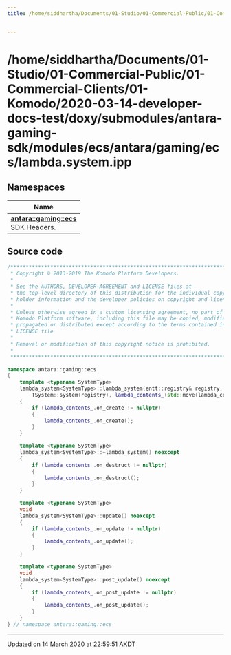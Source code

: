 ```yaml
---
title: /home/siddhartha/Documents/01-Studio/01-Commercial-Public/01-Commercial-Clients/01-Komodo/2020-03-14-developer-docs-test/doxy/submodules/antara-gaming-sdk/modules/ecs/antara/gaming/ecs/lambda.system.ipp


---
```


# /home/siddhartha/Documents/01-Studio/01-Commercial-Public/01-Commercial-Clients/01-Komodo/2020-03-14-developer-docs-test/doxy/submodules/antara-gaming-sdk/modules/ecs/antara/gaming/ecs/lambda.system.ipp







## Namespaces

| Name           |
| -------------- |
| **[antara::gaming::ecs](Namespaces/namespaceantara_1_1gaming_1_1ecs.md)** <br>SDK Headers.  |














## Source code

```cpp
/******************************************************************************
 * Copyright © 2013-2019 The Komodo Platform Developers.                      *
 *                                                                            *
 * See the AUTHORS, DEVELOPER-AGREEMENT and LICENSE files at                  *
 * the top-level directory of this distribution for the individual copyright  *
 * holder information and the developer policies on copyright and licensing.  *
 *                                                                            *
 * Unless otherwise agreed in a custom licensing agreement, no part of the    *
 * Komodo Platform software, including this file may be copied, modified,     *
 * propagated or distributed except according to the terms contained in the   *
 * LICENSE file                                                               *
 *                                                                            *
 * Removal or modification of this copyright notice is prohibited.            *
 *                                                                            *
 ******************************************************************************/

namespace antara::gaming::ecs
{
    template <typename SystemType>
    lambda_system<SystemType>::lambda_system(entt::registry& registry, ftor lambda_contents, std::string lambda_name) noexcept :
        TSystem::system(registry), lambda_contents_(std::move(lambda_contents)), lambda_name_(std::move(lambda_name))
    {
        if (lambda_contents_.on_create != nullptr)
        {
            lambda_contents_.on_create();
        }
    }

    template <typename SystemType>
    lambda_system<SystemType>::~lambda_system() noexcept
    {
        if (lambda_contents_.on_destruct != nullptr)
        {
            lambda_contents_.on_destruct();
        }
    }

    template <typename SystemType>
    void
    lambda_system<SystemType>::update() noexcept
    {
        if (lambda_contents_.on_update != nullptr)
        {
            lambda_contents_.on_update();
        }
    }

    template <typename SystemType>
    void
    lambda_system<SystemType>::post_update() noexcept
    {
        if (lambda_contents_.on_post_update != nullptr)
        {
            lambda_contents_.on_post_update();
        }
    }
} // namespace antara::gaming::ecs
```


-------------------------------

Updated on 14 March 2020 at 22:59:51 AKDT
